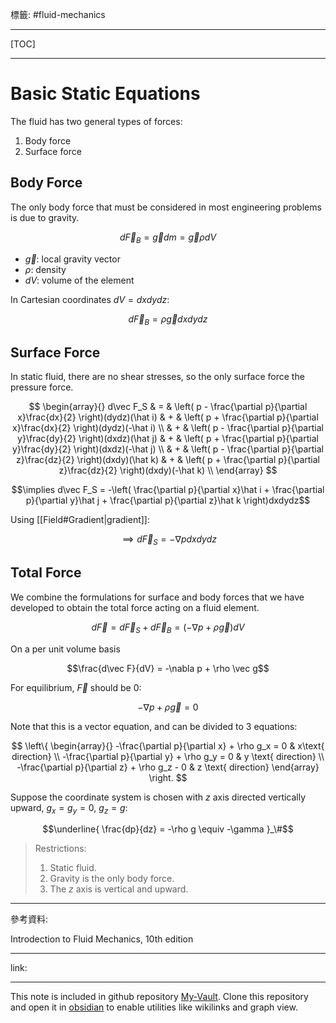 標籤: #fluid-mechanics 

---

[TOC]

---

# Basic Static Equations

The fluid has two general types of forces:

1. Body force
2. Surface force

## Body Force

The only body force that must be considered in most engineering problems is due to gravity.

$$d\vec F_B=\vec g dm=\vec g \rho dV$$

- $\vec g$: local gravity vector
- $\rho$: density
- $dV$: volume of the element

In Cartesian coordinates $dV = dxdydz$:

$$d\vec F_B=\rho\vec gdxdydz$$

## Surface Force

In static fluid, there are no shear stresses, so the only surface force the pressure force.

$$
\begin{array}{}
	d\vec F_S & = & 
	\left(
		p - \frac{\partial p}{\partial x}\frac{dx}{2}
	\right)(dydz)(\hat i) & + &
	\left(
		p + \frac{\partial p}{\partial x}\frac{dx}{2}
	\right)(dydz)(-\hat i) \\
	& + &
	\left(
		p - \frac{\partial p}{\partial y}\frac{dy}{2}
	\right)(dxdz)(\hat j) & + &
	\left(
		p + \frac{\partial p}{\partial y}\frac{dy}{2}
	\right)(dxdz)(-\hat j) \\
	& + &
	\left(
		p - \frac{\partial p}{\partial z}\frac{dz}{2}
	\right)(dxdy)(\hat k) & + &
	\left(
		p + \frac{\partial p}{\partial z}\frac{dz}{2}
	\right)(dxdy)(-\hat k) \\
\end{array}
$$

$$\implies d\vec F_S = -\left(
	\frac{\partial p}{\partial x}\hat i +
	\frac{\partial p}{\partial y}\hat j +
	\frac{\partial p}{\partial z}\hat k
\right)dxdydz$$

Using [[Field#Gradient|gradient]]:

$$\implies d\vec F_S = -\nabla pdxdydz$$

## Total Force

We combine the formulations for surface and body forces that we have developed to obtain the total force acting on a fluid element.

$$d\vec F = d\vec F_S + d\vec F_B = (-\nabla p + \rho\vec g)dV$$

On a per unit volume basis

$$\frac{d\vec F}{dV} = -\nabla p + \rho \vec g$$

For equilibrium, $\vec F$ should be $0$:

$$-\nabla p + \rho \vec g = 0$$

Note that this is a vector equation, and can be divided to 3 equations:

$$
\left\{
	\begin{array}{}
		-\frac{\partial p}{\partial x} + \rho g_x = 0 & x\text{ direction} \\
		-\frac{\partial p}{\partial y} + \rho g_y = 0 & y \text{ direction} \\
		-\frac{\partial p}{\partial z} + \rho g_z - 0 & z \text{ direction}
	\end{array}
\right.
$$

Suppose the coordinate system is chosen with $z$ axis directed vertically upward, $g_x = g_y = 0$, $g_z = g$:

$$\underline{
	\frac{dp}{dz} = -\rho g \equiv -\gamma
}_\#$$

> Restrictions:
> 1. Static fluid.
> 2. Gravity is the only body force.
> 3. The $z$ axis is vertical and upward.

---

參考資料:

Introdection to Fluid Mechanics, 10th edition

---

link:


---

This note is included in github repository [My-Vault](https://github.com/LittleD3092/My-Vault.git). Clone this repository and open it in [obsidian](https://obsidian.md/) to enable utilities like wikilinks and graph view.